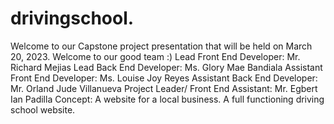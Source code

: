 # drivingschool. 
Welcome to our Capstone project presentation that will be held on March 20, 2023.
Welcome to our good team :)
Lead Front End Developer: Mr. Richard Mejias
Lead Back End Developer: Ms. Glory Mae Bandiala
Assistant Front End Developer: Ms. Louise Joy Reyes
Assistant Back End Developer: Mr. Orland Jude Villanueva
Project Leader/ Front End Assistant: Mr. Egbert Ian Padilla
Concept: A website for a local business. A full functioning driving school website.
